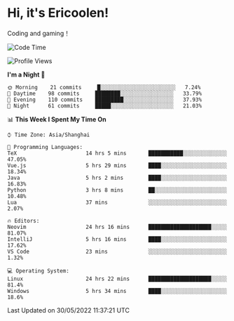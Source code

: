 # Hi, it's Ericoolen!
Coding and gaming！

<!--START_SECTION:waka-->
![Code Time](http://img.shields.io/badge/Code%20Time-299%20hrs%201%20min-blue)

![Profile Views](http://img.shields.io/badge/Profile%20Views-8-blue)

**I'm a Night 🦉** 

```text
🌞 Morning    21 commits     █░░░░░░░░░░░░░░░░░░░░░░░░   7.24% 
🌆 Daytime    98 commits     ████████░░░░░░░░░░░░░░░░░   33.79% 
🌃 Evening    110 commits    █████████░░░░░░░░░░░░░░░░   37.93% 
🌙 Night      61 commits     █████░░░░░░░░░░░░░░░░░░░░   21.03%

```


📊 **This Week I Spent My Time On** 

```text
⌚︎ Time Zone: Asia/Shanghai

💬 Programming Languages: 
TeX                      14 hrs 5 mins       ███████████░░░░░░░░░░░░░░   47.05% 
Vue.js                   5 hrs 29 mins       ████░░░░░░░░░░░░░░░░░░░░░   18.34% 
Java                     5 hrs 2 mins        ████░░░░░░░░░░░░░░░░░░░░░   16.83% 
Python                   3 hrs 8 mins        ██░░░░░░░░░░░░░░░░░░░░░░░   10.48% 
Lua                      37 mins             ░░░░░░░░░░░░░░░░░░░░░░░░░   2.07%

🔥 Editors: 
Neovim                   24 hrs 16 mins      ████████████████████░░░░░   81.07% 
IntelliJ                 5 hrs 16 mins       ████░░░░░░░░░░░░░░░░░░░░░   17.62% 
VS Code                  23 mins             ░░░░░░░░░░░░░░░░░░░░░░░░░   1.32%

💻 Operating System: 
Linux                    24 hrs 22 mins      ████████████████████░░░░░   81.4% 
Windows                  5 hrs 34 mins       ████░░░░░░░░░░░░░░░░░░░░░   18.6%

```


 Last Updated on 30/05/2022 11:37:21 UTC
<!--END_SECTION:waka-->

